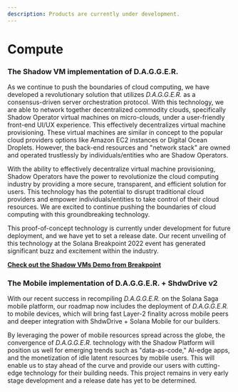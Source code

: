 ```yaml
---
description: Products are currently under development.
---
```


# Compute

### **The Shadow VM implementation of D.A.G.G.E.R.**

As we continue to push the boundaries of cloud computing, we have developed a revolutionary solution that utilizes _D.A.G.G.E.R._ as a consensus-driven server orchestration protocol. With this technology, we are able to network together decentralized commodity clouds, specifically Shadow Operator virtual machines on micro-clouds, under a user-friendly front-end UI/UX experience. This effectively decentralizes virtual machine provisioning. These virtual machines are similar in concept to the popular cloud providers options like Amazon EC2 instances or Digital Ocean Droplets. However, the back-end resources and "network stack" are owned and operated trustlessly by individuals/entities who are Shadow Operators.

With the ability to effectively decentralize virtual machine provisioning, Shadow Operators have the power to revolutionize the cloud computing industry by providing a more secure, transparent, and efficient solution for users. This technology has the potential to disrupt traditional cloud providers and empower individuals/entities to take control of their cloud resources. We are excited to continue pushing the boundaries of cloud computing with this groundbreaking technology.

This proof-of-concept technology is currently under development for future deployment, and we have yet to set a release date. Our recent unveiling of this technology at the Solana Breakpoint 2022 event has generated significant buzz and excitement within the industry.

[**Check out the Shadow VMs Demo from Breakpoint**](compute-services.md)

### **The Mobile implementation of D.A.G.G.E.R. + ShdwDrive v2**

With our recent success in recompiling _D.A.G.G.E.R._ on the Solana Saga mobile platform, our roadmap now includes the deployment of _D.A.G.G.E.R._ to mobile devices, which will bring fast Layer-2 finality across mobile peers and deeper integration with ShdwDrive + Solana Mobile for our builders.

By leveraging the power of mobile resources spread across the globe, the convergence of _D.A.G.G.E.R._ technology with the Shadow Platform will position us well for emerging trends such as "data-as-code," AI-edge apps, and the monetization of idle latent resources by mobile users. This will enable us to stay ahead of the curve and provide our users with cutting-edge technology for their building needs. This project remains in very early stage development and a release date has yet to be determined.
